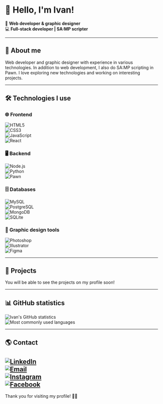 # 👋 Hello, I'm Ivan!  

🎨 **Web developer & graphic designer**  
💻 **Full-stack developer | SA:MP scripter**  

---

## 🚀 About me  
Web developer and graphic designer with experience in various technologies. In addition to web development, I also do SA:MP scripting in Pawn. I love exploring new technologies and working on interesting projects. 

---

## 🛠️ Technologies I use

### 🌐 **Frontend**  
![HTML5](https://img.shields.io/badge/-HTML5-E34F26?style=flat-square&logo=html5&logoColor=white)  
![CSS3](https://img.shields.io/badge/-CSS3-1572B6?style=flat-square&logo=css3&logoColor=white)  
![JavaScript](https://img.shields.io/badge/-JavaScript-F7DF1E?style=flat-square&logo=javascript&logoColor=black)  
![React](https://img.shields.io/badge/-React-61DAFB?style=flat-square&logo=react&logoColor=black)  

### 🖥️ **Backend**  
![Node.js](https://img.shields.io/badge/-Node.js-339933?style=flat-square&logo=node.js&logoColor=white)  
![Python](https://img.shields.io/badge/-Python-3776AB?style=flat-square&logo=python&logoColor=white)  
![Pawn](https://custom-icon-badges.herokuapp.com/badge/Pawn-DBB400.svg?style=flat-square&logo=pawn&logoColor=white)

### 🗄️ **Databases**  
![MySQL](https://img.shields.io/badge/-MySQL-4479A1?style=flat-square&logo=mysql&logoColor=white)  
![PostgreSQL](https://img.shields.io/badge/-PostgreSQL-336791?style=flat-square&logo=postgresql&logoColor=white)  
![MongoDB](https://img.shields.io/badge/-MongoDB-47A248?style=flat-square&logo=mongodb&logoColor=white)  
![SQLite](https://img.shields.io/badge/-SQLite-003B57?style=flat-square&logo=sqlite&logoColor=white)  

### 🎨 Graphic design tools  
![Photoshop](https://img.shields.io/badge/-Photoshop-31A8FF?style=flat-square&logo=adobe-photoshop&logoColor=white)  
![Illustrator](https://img.shields.io/badge/-Illustrator-FF9A00?style=flat-square&logo=adobe-illustrator&logoColor=white)  
![Figma](https://img.shields.io/badge/-Figma-F24E1E?style=flat-square&logo=figma&logoColor=white)  

---

## 📌 Projects

You will be able to see the projects on my profile soon!

---

## 📊 GitHub statistics 

![Ivan's GitHub statistics](https://github-readme-stats.vercel.app/api?username=iv0dev&show_icons=true&theme=dark)  
![Most commonly used languages](https://github-readme-stats.vercel.app/api/top-langs/?username=iv0dev&layout=compact&theme=dark)  

---

## 🌎 Contact

[![LinkedIn](https://img.shields.io/badge/-LinkedIn-blue?style=flat-square&logo=linkedin&logoColor=white)](https://www.linkedin.com/in/iv0dev/)  
[![Email](https://img.shields.io/badge/-Email-D14836?style=flat-square&logo=gmail&logoColor=white)](mailto:ivodev45@gmail.com)  
[![Instagram](https://img.shields.io/badge/-Instagram-E4405F?style=flat-square&logo=instagram&logoColor=white)](https://instagram.com/iv0dev)  
[![Facebook](https://img.shields.io/badge/-Facebook-1877F2?style=flat-square&logo=facebook&logoColor=white)](https://facebook.com/iv0dev)  
---

Thank you for visiting my profile! 🚀✨
